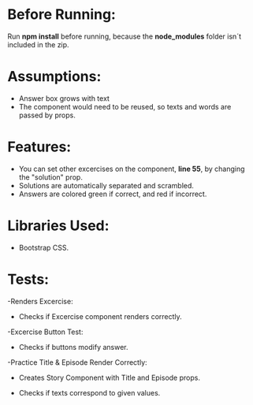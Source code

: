 # Before Running:
Run **npm install** before running, because the **node_modules** folder isn´t included in the zip.

# Assumptions: 
- Answer box grows with text
- The component would need to be reused, so texts and words are passed by props.

# Features: 
- You can set other excercises on the **<Story />** component, **line 55**, by changing the "solution" prop.
- Solutions are automatically separated and scrambled.
- Answers are colored green if correct, and red if incorrect.

# Libraries Used:
- Bootstrap CSS.

# Tests: 

-Renders Excercise:

- Checks if Excercise component renders correctly.

-Excercise Button Test:

- Checks if buttons modify answer.

-Practice Title & Episode Render Correctly:

- Creates Story Component with Title and Episode props.

- Checks if texts correspond to given values.
